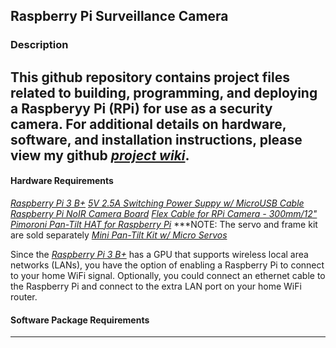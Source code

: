 ## Raspberry Pi Surveillance Camera

### Description
This github repository contains project files related to building, programming, and deploying a Raspberyy Pi (RPi) for use as a security camera. For additional details on hardware, software, and installation instructions, please view my github ***[project wiki][1]***.
---
#### Hardware Requirements
*[Raspberry Pi 3 B+][2]*
*[5V 2.5A Switching Power Suppy w/ MicroUSB Cable][3]*
*[Raspberry Pi NoIR Camera Board][4]*
*[Flex Cable for RPi Camera - 300mm/12"][5]*
*[Pimoroni Pan-Tilt HAT for Raspberry Pi][6]* ***NOTE: The servo and frame kit are sold separately
*[Mini Pan-Tilt Kit w/ Micro Servos][7]*

Since the *[Raspberry Pi 3 B+][2]* has a GPU that supports wireless local area networks (LANs), you have the option of enabling a Raspberry Pi to connect to your home WiFi signal. Optionally, you could connect an ethernet cable to the Raspberry Pi and connect to the extra LAN port on your home WiFi router. 

#### Software Package Requirements

---
[1]: https://github.com/Mrmachine3/RPiSec_Cam/wiki
[2]: https://tinyurl.com/yam29y4h
[3]: https://tinyurl.com/zfwq352
[4]: https://tinyurl.com/l8cuz6w
[5]: https://tinyurl.com/ycagt8h5
[6]: https://tinyurl.com/y9ny5knm
[7]: https://tinyurl.com/yd22q5s3

